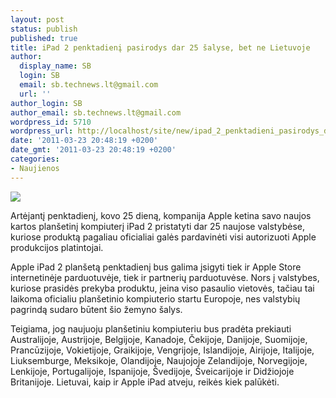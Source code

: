 ```yaml
---
layout: post
status: publish
published: true
title: iPad 2 penktadienį pasirodys dar 25 šalyse, bet ne Lietuvoje
author:
  display_name: SB
  login: SB
  email: sb.technews.lt@gmail.com
  url: ''
author_login: SB
author_email: sb.technews.lt@gmail.com
wordpress_id: 5710
wordpress_url: http://localhost/site/new/ipad_2_penktadieni_pasirodys_dar_25_salyse_bet_ne_lietuvoje/
date: '2011-03-23 20:48:19 +0200'
date_gmt: '2011-03-23 20:48:19 +0200'
categories:
- Naujienos
---
```

<div class="imgright"><img src="http://technews.lt/upload/apple-ipad-2.jpg"  /></div>
<p>Artėjantį penktadienį, kovo 25 dieną, kompanija Apple ketina savo naujos kartos planšetinį kompiuterį iPad 2 pristatyti dar 25 naujose valstybėse, kuriose produktą pagaliau oficialiai galės pardavinėti visi autorizuoti  Apple produkcijos platintojai.</p>
<p>Apple iPad 2 planšetą penktadienį bus galima įsigyti tiek ir Apple Store internetinėje parduotuvėje, tiek ir partnerių parduotuvėse. Nors į valstybes, kuriose prasidės prekyba produktu, įeina viso pasaulio vietovės, tačiau tai laikoma oficialiu planšetinio kompiuterio startu Europoje, nes valstybių pagrindą sudaro būtent šio žemyno šalys.</p>
<p>Teigiama, jog naujuoju planšetiniu kompiuteriu bus pradėta prekiauti Australijoje, Austrijoje, Belgijoje, Kanadoje, Čekijoje, Danijoje, Suomijoje, Prancūzijoje, Vokietijoje, Graikijoje, Vengrijoje, Islandijoje, Airijoje, Italijoje, Liuksemburge, Meksikoje, Olandijoje, Naujojoje Zelandijoje, Norvegijoje, Lenkijoje, Portugalijoje, Ispanijoje, Švedijoje, Šveicarijoje ir Didžiojoje Britanijoje. Lietuvai, kaip ir Apple iPad atveju, reikės kiek palūkėti.<br /></p>
